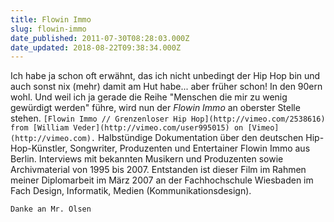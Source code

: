 ```yaml
---
title: Flowin Immo
slug: flowin-immo
date_published: 2011-07-30T08:28:03.000Z
date_updated: 2018-08-22T09:38:34.000Z
---
```


Ich habe ja schon oft erwähnt, das ich nicht unbedingt der Hip Hop bin und auch sonst nix (mehr) damit am Hut habe... aber früher schon! In den 90ern wohl. Und weil ich ja gerade die Reihe "Menschen die mir zu wenig gewürdigt werden" führe, wird nun der *Flowin Immo* an oberster Stelle stehen.
`[Flowin Immo // Grenzenloser Hip Hop](http://vimeo.com/2538616) from [William Veder](http://vimeo.com/user995015) on [Vimeo](http://vimeo.com).`
Halbstündige Dokumentation über den deutschen Hip-Hop-Künstler, Songwriter, Produzenten und Entertainer Flowin Immo aus Berlin. Interviews mit bekannten Musikern und Produzenten sowie Archivmaterial von 1995 bis 2007. Entstanden ist dieser Film im Rahmen meiner Diplomarbeit im März 2007 an der Fachhochschule Wiesbaden im Fach Design, Informatik, Medien (Kommunikationsdesign).

`Danke an Mr. Olsen`
